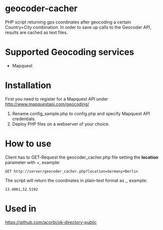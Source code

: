 geocoder-cacher
====================

PHP script returning gps coordinates after geocoding a certain Country+City combination. In order to save up calls to the Geocoder API, results are cached as text files.

# Supported Geocoding services

* Mapquest

# Installation

First you need to register for a Mapquest API under http://www.mapquestapi.com/geocoding/

1. Rename config_sample.php to config.php and specify Mapquest API credentials.
2. Deploy PHP files on a webserver of your choice.

# How to use

Client has to GET-Request the geocoder_cacher.php file setting the **location** parameter with <country>+<city>, example:

```
GET http://server/geocoder_cacher.php?location=Germany+Berlin
```

The script will return the coordinates in plain-text format as <longitude>,<latitude>, example:

```
13.4061,52.5192
```

# Used in

https://github.com/acorbi/ok-directory-public
